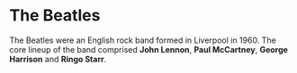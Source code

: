 # The Beatles

The Beatles were an English rock band formed in Liverpool in 1960. The core lineup of the band comprised **John Lennon**, **Paul McCartney**, **George Harrison** and **Ringo Starr**.